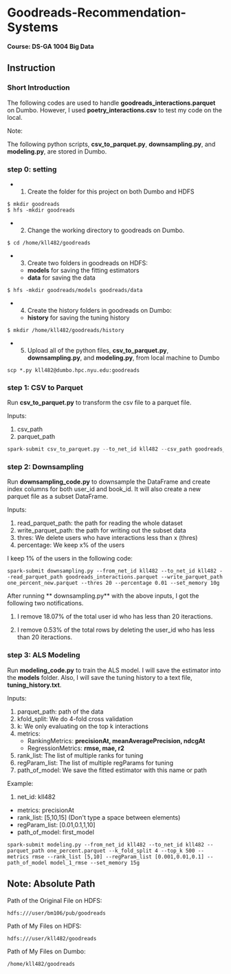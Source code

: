 # Goodreads-Recommendation-Systems

**Course: DS-GA 1004 Big Data**

## Instruction

### Short Introduction

The following codes are used to handle **goodreads\_interactions.parquet** on Dumbo. However, I used **poetry\_interactions.csv** to test my code on the local.

Note:

The following python scripts, **csv\_to\_parquet.py**, **downsampling.py**, and **modeling.py**, are stored in Dumbo.

### step 0: setting

- 1. Create the folder for this project on both Dumbo and HDFS

```
$ mkdir goodreads
$ hfs -mkdir goodreads
```

- 2. Change the working directory to goodreads on Dumbo.

```
$ cd /home/kll482/goodreads
```

- 3. Create two folders in goodreads on HDFS:
 
	- **models** for saving the fitting estimators
	- **data** for saving the data

```
$ hfs -mkdir goodreads/models goodreads/data
```

- 4. Create the history folders in goodreads on Dumbo:

	- **history** for saving the tuning history

```
$ mkdir /home/kll482/goodreads/history
```

- 5. Upload all of the python files, **csv\_to\_parquet.py**, **downsampling.py**, and **modeling.py**, from local machine to Dumbo

```
scp *.py kll482@dumbo.hpc.nyu.edu:goodreads
```

### step 1: CSV to Parquet

Run **csv\_to\_parquet.py** to transform the csv file to a parquet file.

Inputs:

1. csv\_path
2. parquet\_path

```python
spark-submit csv_to_parquet.py --to_net_id kll482 --csv_path goodreads_interactions.csv --parquet_path goodreads_interactions.parquet --set_memory 10g
```

### step 2: Downsampling

Run **downsampling\_code.py** to downsample the DataFrame and create index columns for both user\_id and book\_id. It will also create a new parquet file as a subset DataFrame.

Inputs:

1. read\_parquet\_path: the path for reading the whole dataset
2. write\_parquet\_path: the path for writing out the subset data
3. thres: We delete users who have interactions less than x (thres)
4. percentage: We keep x% of the users

I keep 1% of the users in the following code:

``` 
spark-submit downsampling.py --from_net_id kll482 --to_net_id kll482 --read_parquet_path goodreads_interactions.parquet --write_parquet_path one_percent_new.parquet --thres 20 --percentage 0.01 --set_memory 10g
```

After running ** downsampling.py** with the above inputs, I got the following two notifications.

1. I remove 18.07% of the total user id who has less than 20 iteractions.

2. I remove 0.53% of the total rows by deleting the user_id who has less than 20 iteractions.

### step 3: ALS Modeling

Run **modeling_code.py** to train the ALS model. I will save the estimator into the **models** folder. Also, I will save the tuning history to a text file, **tuning_history.txt**.

Inputs:

1. parquet_path: path of the data
2. kfold_split: We do 4-fold cross validation 
2. k: We only evaluating on the top k interactions
3. metrics: 
	- RankingMetrics: **precisionAt, meanAveragePrecision, ndcgAt**
	- RegressionMetrics: **rmse, mae, r2**
4. rank_list: The list of multiple ranks for tuning
5. regParam\_list: The list of multiple regParams for tuning
6. path\_of\_model: We save the fitted estimator with this name or path

Example:

1. net_id: kll482
- metrics: precisionAt
- rank_list: [5,10,15] \(Don't type a space between elements\)
- regParam_list: [0.01,0.1,1,10]
- path\_of\_model: first_model

```
spark-submit modeling.py --from_net_id kll482 --to_net_id kll482 --parquet_path one_percent.parquet --k_fold_split 4 --top_k 500 --metrics rmse --rank_list [5,10] --regParam_list [0.001,0.01,0.1] --path_of_model model_1_rmse --set_memory 15g
```

## Note: Absolute Path

Path of the Original File on HDFS:

	hdfs:///user/bm106/pub/goodreads

Path of My Files on HDFS:

	hdfs:///user/kll482/goodreads
	
Path of My Files on Dumbo:

	/home/kll482/goodreads
